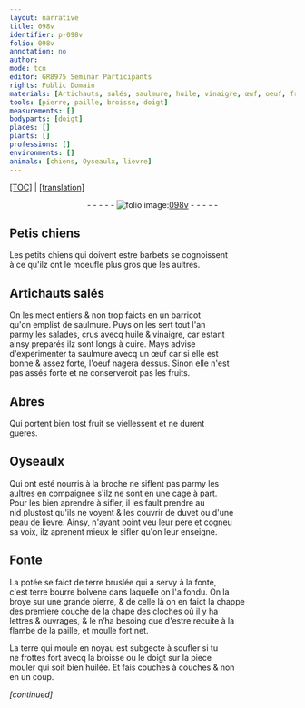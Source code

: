 ```yaml
---
layout: narrative
title: 098v
identifier: p-098v
folio: 098v
annotation: no
author:
mode: tcn
editor: GR8975 Seminar Participants
rights: Public Domain
materials: [Artichauts, salés, saulmure, huile, vinaigre, œuf, oeuf, fruits, fruit, duvet, peau de lievre, potée, terre bruslée, terre bourre bolvene, pierre, terre, huilée]
tools: [pierre, paille, broisse, doigt]
measurements: []
bodyparts: [doigt]
places: []
plants: []
professions: []
environments: []
animals: [chiens, Oyseaulx, lievre]
---
```


<p><a href="{{ site.baseurl }}/normalized/">[TOC]</a> | <a href="{{ site.baseurl }}/texts/p-098v_tl/" target="_blank">[translation]</a></p><div class="folio" align="center">- - - - - <a href="http://gallica.bnf.fr/ark:/12148/btv1b10500001g/f202.image" target="_blank"><img src="https://cu-mkp.github.io/2017-workshop-edition/assets/photo-icon.png" alt="folio image: " style="display:inline-block; margin-bottom:-3px;"/>098v</a> - - - - - </div>  
  

## Petis <span class="al">chiens</span>

 
Les petits <span class="al">chiens</span> qui doivent estre barbets se cognoissent<br/> à ce qu'ilz ont le moeufle plus gros que les aultres.
 
 
  

## <span class="m">Artichauts</span> <span class="m">salés</span>

 
On les mect entiers & non trop faicts en un barricot<br/> qu'on emplist de <span class="m">saulmure</span>. Puys on les sert tout l'an<br/> parmy les salades, crus avecq <span class="m">huile</span> & <span class="m">vinaigre</span>, car esta<span class="exp">n</span>t<br/> ainsy preparés ilz sont longs à cuire. Mays advise<br/> d'experimenter ta <span class="m">saulmure</span> avecq un <span class="m">œuf</span> car si elle est<br/> bonne & assez forte, l'<span class="m">oeuf</span> nagera dessus. Sinon elle n'est<br/> pas assés forte et ne conserveroit pas les <span class="m">fruits</span>.
 
 
  

## Abres

 
Qui portent bien tost <span class="m">fruit</span> se viellessent et ne durent<br/> gueres.
 
 
  

## <span class="al">Oyseaulx</span>

 
Qui ont esté nourris à la broche ne siflent pas parmy les<br/> aultres en compaignee s'ilz ne sont en une cage à part.<br/> Pour les bien aprendre à sifler, il les fault prendre au<br/> nid plustost qu'ils ne voyent & les couvrir de <span class="m">duvet</span> ou d'une<br/> <span class="m">peau de <span class="al">lievre</span></span>. Ainsy, n'ayant point veu leur pere et cogneu<br/> sa voix, ilz aprenent mieux le sifler qu'on leur enseigne.
 
 
  

## Fonte

 
La <span class="m">potée</span> se faict de <span class="m">terre bruslée</span> qui a servy à la fonte,<br/> c'est <span class="m">terre bourre bolvene</span> dans laquelle on l'a fondu. On la<br/> broye sur une grande <span class="tl"><span class="m">pierre</span></span>, & de celle là on en faict la <span class="del">chappe<br/> des</span> premiere couche de la chape des cloches où il y ha<br/> l<span class="exp">ett</span>res & ouvrages, & <span class="del">le</span> n’ha besoing que d'estre recuite à la<br/> flambe de la <span class="tl">paille</span>, et moulle fort net.
 
La <span class="m">terre</span> qui moule en noyau est subgecte à soufler si tu<br/> ne frottes fort avecq la <span class="tl">broisse</span> ou le <span class="tl"><span class="bp">doigt</span></span> sur la piece<br/> mouler qui soit bien <span class="m">huilée</span>. Et fais couches à couches & non<br/> en un coup.
 
*[continued]*
 
